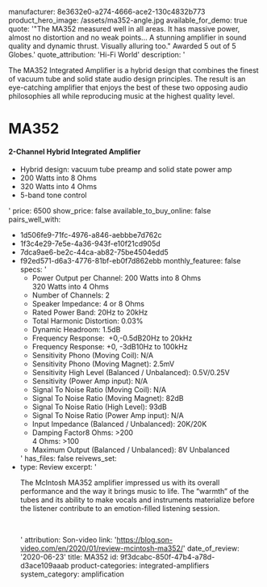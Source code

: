 manufacturer: 8e3632e0-a274-4666-ace2-130c4832b773
product_hero_image: /assets/ma352-angle.jpg
available_for_demo: true
quote: '"The MA352 measured well in all areas. It has massive power, almost no distortion and no weak points... A stunning amplifier in sound quality and dynamic thrust. Visually alluring too." Awarded 5 out of 5 Globes.'
quote_attribution: 'Hi-Fi World'
description: '<p>The MA352 Integrated Amplifier is a hybrid design that combines the finest of vacuum tube and solid state audio design principles. The result is an eye-catching amplifier that enjoys the best of these two opposing audio philosophies all while reproducing music at the highest quality level.</p><h1>MA352</h1><h4>2-Channel Hybrid Integrated Amplifier</h4><ul><li>Hybrid design: vacuum tube preamp and solid state power amp</li><li>200 Watts into 8 Ohms</li><li>320 Watts into 4 Ohms</li><li>5-band tone control</li></ul>'
price: 6500
show_price: false
available_to_buy_online: false
pairs_well_with:
  - 1d506fe9-71fc-4976-a846-aebbbe7d762c
  - 1f3c4e29-7e5e-4a36-943f-e10f21cd905d
  - 7dca9ae6-be2c-44ca-ab82-75be4504edd5
  - f92ed571-d6a3-4776-81bf-eb0f7d862ebb
monthly_featuree: false
specs: '<ul><li>Power Output per Channel: 200 Watts into 8 Ohms<br>320 Watts into 4 Ohms</li><li>Number of Channels: 2</li><li>Speaker Impedance: 4 or 8 Ohms</li><li>Rated Power Band: 20Hz to 20kHz</li><li>Total Harmonic Distortion: 0.03%</li><li>Dynamic Headroom: 1.5dB</li><li>Frequency Response:&nbsp; +0,-0.5dB20Hz to 20kHz</li><li>Frequency Response: +0, -3dB10Hz to 100kHz</li><li>Sensitivity Phono (Moving Coil): N/A</li><li>Sensitivity Phono (Moving Magnet): 2.5mV</li><li>Sensitivity High Level (Balanced / Unbalanced): 0.5V/0.25V</li><li>Sensitivity (Power Amp input): N/A</li><li>Signal To Noise Ratio (Moving Coil): N/A</li><li>Signal To Noise Ratio (Moving Magnet): 82dB</li><li>Signal To Noise Ratio (High Level): 93dB</li><li>Signal To Noise Ratio (Power Amp input): N/A</li><li>Input Impedance (Balanced / Unbalanced): 20K/20K</li><li>Damping Factor8 Ohms: &gt;200<br>4 Ohms: &gt;100</li><li>Maximum Output (Balanced / Unbalanced): 8V Unbalanced</li></ul>'
has_files: false
reivews_set:
  -
    type: Review
    excerpt: '<p>The McIntosh MA352 amplifier impressed us with its overall performance and the way it brings music to life. The “warmth” of the tubes and its ability to make vocals and instruments materialize before the listener contribute to an emotion-filled listening session.</p><p><br></p>'
    attribution: Son-video
    link: 'https://blog.son-video.com/en/2020/01/review-mcintosh-ma352/'
    date_of_review: '2020-06-23'
title: MA352
id: 9f3dcabc-850f-47b4-a78d-d3ace109aaab
product-categories: integrated-amplifiers
system_category: amplification
